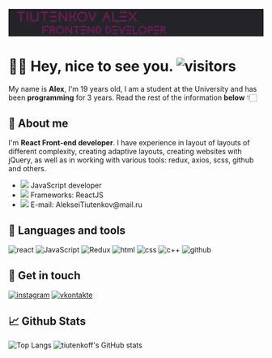 ![Header](https://github.com/tiutenkoff/tiutenkoff/blob/main/assets/headgit.jpg)

# 🙋‍♂ Hey, nice to see you. ![visitors](https://visitor-badge.glitch.me/badge?page_id=tiutenkoff)

My name is **Alex**, I'm 19 years old, I am a student at the University and has been **programming** for 3 years. Read the rest of the information **below** 👇🏻

## 📝 About me

I'm **React Front-end developer**. I have experience in layout of layouts of different complexity, creating adaptive layouts, creating websites with jQuery, as well as in working with various tools: redux, axios, scss, github and others.

<ul>
    <li><img src="https://img.icons8.com/color/22/000000/javascript--v2.png"/> JavaScript developer</li>
    <li><img src="https://img.icons8.com/color/22/000000/react-native.png"/> Frameworks: ReactJS</li>
    <li><img src="https://img.icons8.com/cute-clipart/22/000000/email.png"/> E-mail: AlekseiTiutenkov@mail.ru</li>
</ul>

## 🔨 Languages and tools

![react](https://img.shields.io/badge/-react-282727?style=for-the-badge&logo=react)
![JavaScript](https://img.shields.io/badge/-JavaScript-282727?style=for-the-badge&logo=JavaScript)
![Redux](https://img.shields.io/badge/-Redux-282727?style=for-the-badge&logo=Redux)
![html](https://img.shields.io/badge/-html-282727?style=for-the-badge&logo=html)
![css](https://img.shields.io/badge/-css-282727?style=for-the-badge&logo=css)
![c++](https://img.shields.io/badge/-c++-282727?style=for-the-badge&logo=c%2b%2b&logoColor=blue)
![github](https://img.shields.io/badge/-github-282727?style=for-the-badge&logo=github)

## 📲 Get in touch

[![instagram](https://img.shields.io/badge/-instagram-282727?style=for-the-badge&logo=instagram)](https://www.instagram.com/tiutenkoff)
[![vkontakte](https://img.shields.io/badge/-vkontakte-282727?style=for-the-badge&logo=vk)](https://vk.com/lexat2)

## 📈 Github Stats

![Top Langs](https://github-readme-stats.vercel.app/api/top-langs/?username=tiutenkoff&langs_count=8&layout=compact&theme=midnight-purple)
![tiutenkoff's GitHub stats](https://github-readme-stats.vercel.app/api?username=tiutenkoff&show_icons=true&theme=midnight-purple)
